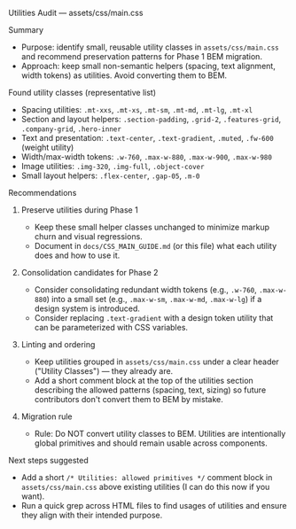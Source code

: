 Utilities Audit — assets/css/main.css

Summary
- Purpose: identify small, reusable utility classes in `assets/css/main.css` and recommend preservation patterns for Phase 1 BEM migration.
- Approach: keep small non-semantic helpers (spacing, text alignment, width tokens) as utilities. Avoid converting them to BEM.

Found utility classes (representative list)
- Spacing utilities: `.mt-xxs`, `.mt-xs`, `.mt-sm`, `.mt-md`, `.mt-lg`, `.mt-xl`
- Section and layout helpers: `.section-padding`, `.grid-2`, `.features-grid`, `.company-grid`, `.hero-inner`
- Text and presentation: `.text-center`, `.text-gradient`, `.muted`, `.fw-600` (weight utility)
- Width/max-width tokens: `.w-760`, `.max-w-880`, `.max-w-900`, `.max-w-980`
- Image utilities: `.img-320`, `.img-full`, `.object-cover`
- Small layout helpers: `.flex-center`, `.gap-05`, `.m-0`

Recommendations
1) Preserve utilities during Phase 1
   - Keep these small helper classes unchanged to minimize markup churn and visual regressions.
   - Document in `docs/CSS_MAIN_GUIDE.md` (or this file) what each utility does and how to use it.

2) Consolidation candidates for Phase 2
   - Consider consolidating redundant width tokens (e.g., `.w-760`, `.max-w-880`) into a small set (e.g., `.max-w-sm`, `.max-w-md`, `.max-w-lg`) if a design system is introduced.
   - Consider replacing `.text-gradient` with a design token utility that can be parameterized with CSS variables.

3) Linting and ordering
   - Keep utilities grouped in `assets/css/main.css` under a clear header ("Utility Classes") — they already are.
   - Add a short comment block at the top of the utilities section describing the allowed patterns (spacing, text, sizing) so future contributors don't convert them to BEM by mistake.

4) Migration rule
   - Rule: Do NOT convert utility classes to BEM. Utilities are intentionally global primitives and should remain usable across components.

Next steps suggested
- Add a short `/* Utilities: allowed primitives */` comment block in `assets/css/main.css` above existing utilities (I can do this now if you want).
- Run a quick grep across HTML files to find usages of utilities and ensure they align with their intended purpose.


